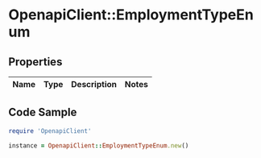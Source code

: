 # OpenapiClient::EmploymentTypeEnum

## Properties

Name | Type | Description | Notes
------------ | ------------- | ------------- | -------------

## Code Sample

```ruby
require 'OpenapiClient'

instance = OpenapiClient::EmploymentTypeEnum.new()
```


